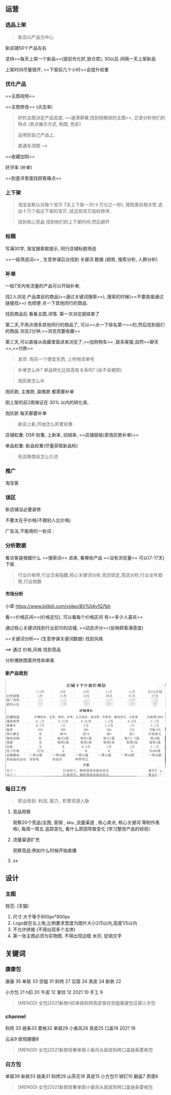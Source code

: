 ## 运营

### 选品上架

> 新店以产品为中心

新店铺50个产品左右

坚持==每天上架一个新品==(提前优化好,放仓库), 30以后 间隔一天上架新品

上架时间尽量错开, ==下架前几个小时==会提升权重





### 优化产品

==主图视频== 

==主图修改== (点击率)

> 好的主图决定产品高度,	==速滑屏幕,找到抢眼球的主图==,	记录分析他们的特点 (卖点展示方式, 构图, 色彩)
>
> 运用到自己产品上,	
>
> 直通车测图 --> 

==收藏加购==

好评率 (补单)

==到差评里面找顾客痛点==



### 上下架

> 淘宝会默认对每个宝贝 7天上下架一次(十万分之一秒), 按照类目相关性 选出十万个临近下架的宝贝 ,给这些宝贝加权排序,
>
> 找到核心竞品 找到他们的上下架时间,然后避开



### 标题

写满30字, 淘宝搜索框提示, 同行店铺标题筛选

==一级筛选词== , 生意参谋后台找到 关键词 数据 (趋势, 搜索分析, 人群分析)





### 补单

一般7天内有流量的产品可以开始补单,

找2人浏览 产品类目的商品(==通过关键词搜索==), 搜索的时候(==不要直接通过链接找==) 也顺便 点一下其他同行的商品. 

找到商品后 看看主图,详情. 第一次浏览就结束了

第二天,不用点很多其他同行的商品了, 可以==点一下排名第一==的,然后找到我们的商品 浏览2分钟,==浏览完要收藏==

第三天,可以直接从收藏里面进来浏览了,==加购物车== ,联系客服,自然==聊天==,==付款==

> 发货: 购买一个便宜东西, 上传物流单号

> 补单怎么补? 单品转化比较高有关系吗? (会不会被抓)

> 炮灰款怎么补

  炮灰款, 主推款, 副推款 都需要补单

刚上架的前2周保证在 30% 以内的转化率, 

炮灰款 每天都要补单



> 新店上新,开始怎么积累权重

店铺权重: DSR 权重, 上新率, 动销率,   ==店铺层级(拿炮灰款补单)==

单品权重: 新品权重(尽量获取新品标)



> 死店换类目怎么引流



### 推广

淘宝客



### 误区

新店铺没必要装修

不要太在乎价格(不跟别人比价格)

广告法,不能用的一些词 :







### 分析数据

看访客是根据什么 ==搜索词== 进来,  看哪些产品 ==没有浏览量== 可以(7-17天)下架.



> 行业价格带,行业交易指数,核心关键词分析,竞店锁定,竞店分析,行业全年趋势,行业指数

#### 市场分析

小草  https://www.bilibili.com/video/BV1Ut4y1Q7bh

 看==价格区间==(价格定位), 可以看每个价格区间 有==多少人喜欢==

 通过核心关键词找到行业前10的店铺, ==动态评分==(反映顾客满意度)

 ==关键词分析== (生意参谋关键词数据) 找到风格

==> 通过 价格,风格 找到竞品

 分析爆款图案共性和审美



#### 新产品规划 

![](pic/yunying01.png)



### 每日工作

> 职业规划: 利润, 能力 , 积累资源人脉

1. 竞品观察

   观察20个竞品(主图, 营销 , sku ,流量渠道 , 核心卖点, 核心关键词 等制作表格), 每周一周五 追踪变化, 看什么原因导致变化 (学习整改产品的经验)

2. 流量渠道扩充

   观察竞品:例如什么时候开始直播

3. xx



## 设计

### 主图

规范: (天猫)

1. 尺寸:大于等于800px*800px
2. Logo放在左上角,比例要求宽度为图片大小2/5以内,高度1/5以内
3. 不允许拼接 (不得出现多个主体)
4. 第一张主图必须为实物图, 不得出现边框 水印, 促销文字



## 关键词

### 康康包

康康 35	单肩 33	空姐	31	斜挎 27	豆腐 24	真皮 24	新款 22	

小方包 21  	h扣 20 	牛皮 12 	掌纹 12	2021 10	手工 9	

> [MENGDI 女包]2021新款h扣单肩斜挎真皮掌纹空姐康康包豆腐小方包

### channel

斜挎 33	链条33	菱格32	单肩29	小香风28	真皮25	口盖19	2021 18	

云朵9	欧阳娜娜8

>  [MENGDI 女包]2021新款轻奢单肩小香风头层皮斜挎口盖链条菱格包

### 白方包

单肩39	新款33	链条31	斜挎29	山茶花18	真皮15	小方包11	铆钉10	翻盖7	质感6

> [MENGDI 女包]2021新款轻奢单肩小香风头层皮斜挎口盖链条菱格包





 